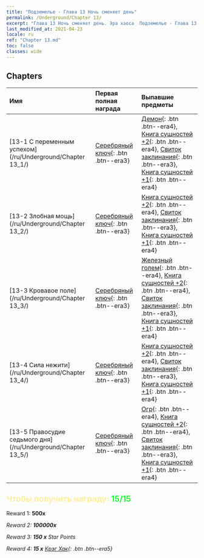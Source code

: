```yaml
---
title: "Подземелье - Глава 13 Ночь сменяет день"
permalink: /Underground/Chapter 13/
excerpt: "Глава 13 Ночь сменяет день. Эра хаоса  Подземелье - Глава 13. Ночь сменяет день"
last_modified_at: 2021-04-23
locale: ru
ref: "Chapter 13.md"
toc: false
classes: wide
---
```


## Chapters

  | Имя |  Первая полная награда | Выпавшие предметы |
  |:------------|:------------|:------------| 
  | [13-1 С переменным успехом](/ru/Underground/Chapter 13_1/) | [Серебряный ключ](/ItemsRU/con_693/){: .btn .btn--era3} | [Демон](/ItemsRU/unt_229/){: .btn .btn--era4}, [Книга сущностей +2](/ItemsRU/mat_53/){: .btn .btn--era4}, [Свиток заклинания](/ItemsRU/con_694/){: .btn .btn--era3}, [Книга сущностей +1](/ItemsRU/mat_46/){: .btn .btn--era4} |
  | [13-2 Злобная мощь](/ru/Underground/Chapter 13_2/) | [Серебряный ключ](/ItemsRU/con_693/){: .btn .btn--era3} | [Книга сущностей +2](/ItemsRU/mat_53/){: .btn .btn--era4}, [Свиток заклинания](/ItemsRU/con_694/){: .btn .btn--era3}, [Книга сущностей +1](/ItemsRU/mat_46/){: .btn .btn--era4} |
  | [13-3 Кровавое поле](/ru/Underground/Chapter 13_3/) | [Серебряный ключ](/ItemsRU/con_693/){: .btn .btn--era3} | [Железный голем](/ItemsRU/unt_237/){: .btn .btn--era4}, [Книга сущностей +2](/ItemsRU/mat_53/){: .btn .btn--era4}, [Свиток заклинания](/ItemsRU/con_694/){: .btn .btn--era3}, [Книга сущностей +1](/ItemsRU/mat_46/){: .btn .btn--era4} |
  | [13-4 Сила нежити](/ru/Underground/Chapter 13_4/) | [Серебряный ключ](/ItemsRU/con_693/){: .btn .btn--era3} | [Книга сущностей +2](/ItemsRU/mat_53/){: .btn .btn--era4}, [Свиток заклинания](/ItemsRU/con_694/){: .btn .btn--era3}, [Книга сущностей +1](/ItemsRU/mat_46/){: .btn .btn--era4} |
  | [13-5 Правосудие седьмого дня](/ru/Underground/Chapter 13_5/) | [Серебряный ключ](/ItemsRU/con_693/){: .btn .btn--era3} | [Огр](/ItemsRU/unt_220/){: .btn .btn--era4}, [Книга сущностей +2](/ItemsRU/mat_53/){: .btn .btn--era4}, [Свиток заклинания](/ItemsRU/con_694/){: .btn .btn--era3}, [Книга сущностей +1](/ItemsRU/mat_46/){: .btn .btn--era4} |


## <span style="color: #ffeea0">Чтобы получить награду: </span><span style="color: #27f73a">15/15</span>

 Reward 1:  **500x** <i class="fas fa-gem"/>

 Reward 2:  **100000x** <i class="fas fa-coins"/>

 Reward 3: **150 x** Star Points

 Reward 4: **15 x** [Крэг Хак](/ItemsRU/her_375/){: .btn .btn--era5}

